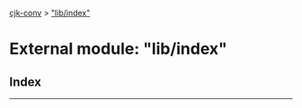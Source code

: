 [cjk-conv](../README.md) > ["lib/index"](../modules/_lib_index_.md)



# External module: "lib/index"

## Index


---
